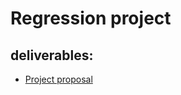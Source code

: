 # Regression project

## deliverables:

- [Project proposal](https://github.com/crystal-ctrl/regression_project/blob/main/Project%20Proposal.md)
